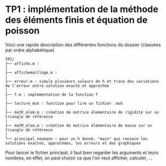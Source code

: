 # TP1 : implémentation de la méthode des éléments finis et équation de poisson
Voici une rapide description des différentes fonctions du dossier (classées par ordre alphabétique)
```
TP2/
├── affiche.m : 
│   
├── affichemaillage.m : 
│   
├── erreur.m : simule plusieurs valeurs de h et trace des variations de l'erreur entre solution exacte et approchée
│   
├── f.m : implémentation de la fonction f
│   
├── lecture_msh : fonction pour lire un fichier .msh
│   
├── matK_elem.m : création de matrice élementaire de rigidité sur un triangle de référence 
│   
├── matM_elem.m : création de matrice élementaire de masse sur un triangle de référence 
│   
└── principal_neumann : pour un h donné, "main" qui renvoie les solutions exactes, approchées, les erreurs et des graphiques
```
Pour lancer le fichier principal, il faut bien regarder les arguments et leurs nombres, en effet, on peut choisir ce que l'on veut afficher, calculer, …
